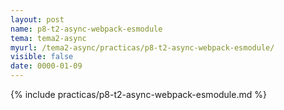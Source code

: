 ```yaml
---
layout: post
name: p8-t2-async-webpack-esmodule
tema: tema2-async
myurl: /tema2-async/practicas/p8-t2-async-webpack-esmodule/
visible: false
date: 0000-01-09
---
```


{% include practicas/p8-t2-async-webpack-esmodule.md %}
